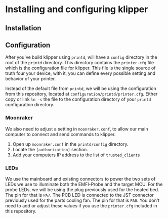 # Installing and configuring klipper

## Installation

## Configuration

After you've build klipper using `printd`, will have a `config` directory in the root of the `printd` directory.
This directory contains the `printer.cfg` file which is the configuration file for klipper.
This file is the single source of truth four your device, with it, you can define every possible setting and behavior of your printer.

Instead of the default file from `printd`, we will be using the configuration from this repository, located at `configuration/printd/printer.cfg`.
Either copy or link `ln -s` the file to the configuration directory of your `printd` configuration directory.

### Moonraker

We also need to adjust a setting in `moonraker.conf`, to allow our main computer to connect and send commands to klipper.

1. Open up `moonraker.conf` in the `printd/config` directory.
2. Locate the `[authorization]` section.
3. Add your computers IP address to the list of `trusted_clients`

### LEDs

We use the mainboard and existing connectors to power the two sets of LEDs we use to illuminate both the EMFI-Probe and the target MCU.
For the probe LEDs, we will be using the plug previously used for the heated bed. The pin for that is `PA7`.
The PCB LED is connected to the JST connector previously used for the parts cooling fan. The pin for that is `PA0`.
You don't need to add or adjust these values if you use the `printer.cfg` included in this repository.
